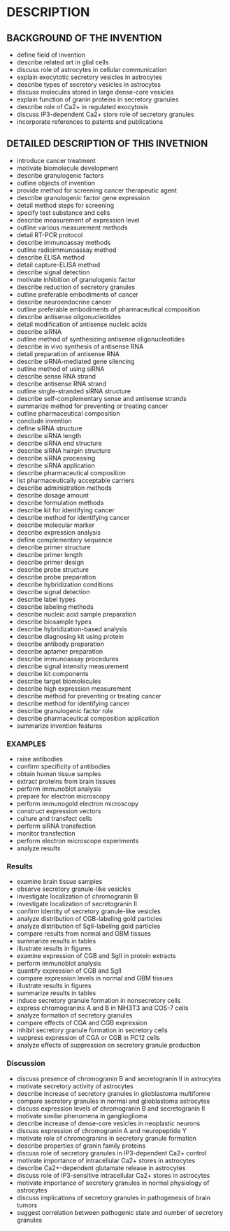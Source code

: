# DESCRIPTION

## BACKGROUND OF THE INVENTION

- define field of invention
- describe related art in glial cells
- discuss role of astrocytes in cellular communication
- explain exocytotic secretory vesicles in astrocytes
- describe types of secretory vesicles in astrocytes
- discuss molecules stored in large dense-core vesicles
- explain function of granin proteins in secretory granules
- describe role of Ca2+ in regulated exocytosis
- discuss IP3-dependent Ca2+ store role of secretory granules
- incorporate references to patents and publications

## DETAILED DESCRIPTION OF THIS INVETNION

- introduce cancer treatment
- motivate biomolecule development
- describe granulogenic factors
- outline objects of invention
- provide method for screening cancer therapeutic agent
- describe granulogenic factor gene expression
- detail method steps for screening
- specify test substance and cells
- describe measurement of expression level
- outline various measurement methods
- detail RT-PCR protocol
- describe immunoassay methods
- outline radioimmunoassay method
- describe ELISA method
- detail capture-ELISA method
- describe signal detection
- motivate inhibition of granulogenic factor
- describe reduction of secretory granules
- outline preferable embodiments of cancer
- describe neuroendocrine cancer
- outline preferable embodiments of pharmaceutical composition
- describe antisense oligonucleotides
- detail modification of antisense nucleic acids
- describe siRNA
- outline method of synthesizing antisense oligonucleotides
- describe in vivo synthesis of antisense RNA
- detail preparation of antisense RNA
- describe siRNA-mediated gene silencing
- outline method of using siRNA
- describe sense RNA strand
- describe antisense RNA strand
- outline single-stranded siRNA structure
- describe self-complementary sense and antisense strands
- summarize method for preventing or treating cancer
- outline pharmaceutical composition
- conclude invention
- define siRNA structure
- describe siRNA length
- describe siRNA end structure
- describe siRNA hairpin structure
- describe siRNA processing
- describe siRNA application
- describe pharmaceutical composition
- list pharmaceutically acceptable carriers
- describe administration methods
- describe dosage amount
- describe formulation methods
- describe kit for identifying cancer
- describe method for identifying cancer
- describe molecular marker
- describe expression analysis
- define complementary sequence
- describe primer structure
- describe primer length
- describe primer design
- describe probe structure
- describe probe preparation
- describe hybridization conditions
- describe signal detection
- describe label types
- describe labeling methods
- describe nucleic acid sample preparation
- describe biosample types
- describe hybridization-based analysis
- describe diagnosing kit using protein
- describe antibody preparation
- describe aptamer preparation
- describe immunoassay procedures
- describe signal intensity measurement
- describe kit components
- describe target biomolecules
- describe high expression measurement
- describe method for preventing or treating cancer
- describe method for identifying cancer
- describe granulogenic factor role
- describe pharmaceutical composition application
- summarize invention features

### EXAMPLES

- raise antibodies
- confirm specificity of antibodies
- obtain human tissue samples
- extract proteins from brain tissues
- perform immunoblot analysis
- prepare for electron microscopy
- perform immunogold electron microscopy
- construct expression vectors
- culture and transfect cells
- perform siRNA transfection
- monitor transfection
- perform electron microscope experiments
- analyze results

### Results

- examine brain tissue samples
- observe secretory granule-like vesicles
- investigate localization of chromogranin B
- investigate localization of secretogranin II
- confirm identity of secretory granule-like vesicles
- analyze distribution of CGB-labeling gold particles
- analyze distribution of SgII-labeling gold particles
- compare results from normal and GBM tissues
- summarize results in tables
- illustrate results in figures
- examine expression of CGB and SgII in protein extracts
- perform immunoblot analysis
- quantify expression of CGB and SgII
- compare expression levels in normal and GBM tissues
- illustrate results in figures
- summarize results in tables
- induce secretory granule formation in nonsecretory cells
- express chromogranins A and B in NIH3T3 and COS-7 cells
- analyze formation of secretory granules
- compare effects of CGA and CGB expression
- inhibit secretory granule formation in secretory cells
- suppress expression of CGA or CGB in PC12 cells
- analyze effects of suppression on secretory granule production

### Discussion

- discuss presence of chromogranin B and secretogranin II in astrocytes
- motivate secretory activity of astrocytes
- describe increase of secretory granules in glioblastoma multiforme
- compare secretory granules in normal and glioblastoma astrocytes
- discuss expression levels of chromogranin B and secretogranin II
- motivate similar phenomena in ganglioglioma
- describe increase of dense-core vesicles in neoplastic neurons
- discuss expression of chromogranin A and neuropeptide Y
- motivate role of chromogranins in secretory granule formation
- describe properties of granin family proteins
- discuss role of secretory granules in IP3-dependent Ca2+ control
- motivate importance of intracellular Ca2+ stores in astrocytes
- describe Ca2+-dependent glutamate release in astrocytes
- discuss role of IP3-sensitive intracellular Ca2+ stores in astrocytes
- motivate importance of secretory granules in normal physiology of astrocytes
- discuss implications of secretory granules in pathogenesis of brain tumors
- suggest correlation between pathogenic state and number of secretory granules

